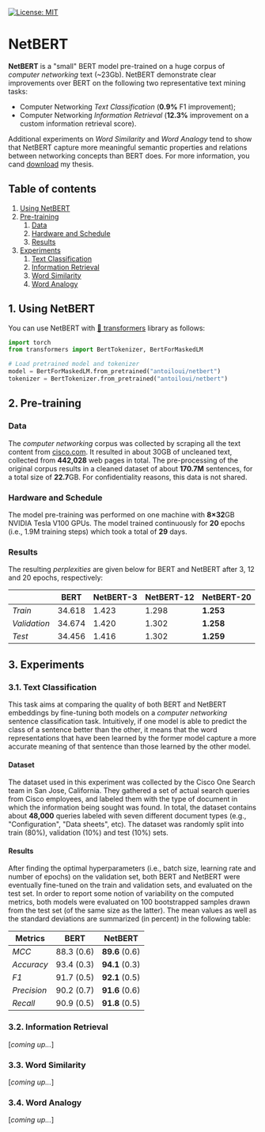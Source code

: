 [![License: MIT](https://img.shields.io/badge/License-MIT-yellow.svg)](https://opensource.org/licenses/MIT)

# NetBERT

**NetBERT** is a "small" BERT model pre-trained on a huge corpus of *computer networking* text (~23Gb). NetBERT demonstrate clear improvements over BERT on the following two representative text mining tasks: 
- Computer Networking *Text Classification* (**0.9%** F1 improvement);
- Computer Networking *Information Retrieval* (**12.3%** improvement on a custom information retrieval score).

Additional experiments on *Word Similarity* and *Word Analogy* tend to show that NetBERT capture more meaningful semantic properties and relations between networking concepts than BERT does. For more information, you cand [download](https://matheo.uliege.be/bitstream/2268.2/9060/7/Antoine_Louis_Thesis.pdf) my thesis.

## Table of contents
1. [Using NetBERT](#using_netbert)
2. [Pre-training](#pretraining)
    1. [Data](#data)
    2. [Hardware and Schedule](#hardware)
    3. [Results](#results)
3. [Experiments](#experiments)
    1. [Text Classification](#text_classification)
    2. [Information Retrieval](#info_retrieval)
    3. [Word Similarity](#word_similarity)
    4. [Word Analogy](#word_analogy)


## 1. Using NetBERT <a name="using_netbert"></a>
You can use NetBERT with [🤗 transformers](https://github.com/huggingface/transformers) library as follows:

```python
import torch
from transformers import BertTokenizer, BertForMaskedLM

# Load pretrained model and tokenizer
model = BertForMaskedLM.from_pretrained("antoiloui/netbert")
tokenizer = BertTokenizer.from_pretrained("antoiloui/netbert")
```

## 2. Pre-training <a name="pretraining"></a>

### Data <a name="data"></a>
The *computer networking* corpus was collected by scraping all the text content from [cisco.com](https://www.cisco.com/). It resulted in about 30GB of uncleaned text, collected from **442,028** web pages in total. The pre-processing of the original corpus results in a cleaned dataset of about **170.7M** sentences, for a total size of **22.7**GB. For confidentiality reasons, this data is not shared.

### Hardware and Schedule <a name="hardware"></a>
The model pre-training was performed on one machine with **8×32**GB NVIDIA Tesla V100 GPUs. The model trained continuously for **20** epochs (i.e., 1.9M training steps) which took a total of **29** days.

### Results <a name="results"></a>
The resulting *perplexities* are given below for BERT and NetBERT after 3, 12 and 20 epochs, respectively:


|              | BERT   | NetBERT-3 | NetBERT-12 | NetBERT-20 |
|--------------|--------|-----------|------------|------------|
| *Train*      | 34.618 | 1.423     | 1.298      | **1.253**  |
| *Validation* | 34.674 | 1.420     | 1.302      | **1.258**  |
| *Test*       | 34.456 | 1.416     | 1.302      | **1.259**  |


## 3. Experiments <a name="experiments"></a>

### 3.1. Text Classification <a name="text_classification"></a>
This task aims at comparing the quality of both BERT and NetBERT embeddings by fine-tuning both models on a *computer networking* sentence classification task. Intuitively, if one model is able to predict the class of a sentence better than the other, it means that the word representations that have been learned by the former model capture a more accurate meaning of that sentence than those learned by the other model.

#### Dataset
The dataset used in this experiment was collected by the Cisco One Search team in San Jose, California. They gathered a set of actual search queries from Cisco employees, and labeled them with the type of document in which the information being sought was found. In total, the dataset contains about **48,000** queries labeled with seven different document types (e.g., "Configuration", "Data sheets", etc). The dataset was randomly split into train (80%), validation (10%) and test
(10%) sets.

#### Results
After finding the optimal hyperparameters (i.e., batch size, learning rate and number of epochs) on the validation set, both BERT and NetBERT were eventually fine-tuned on the train and validation sets, and evaluated on the test set. In order to report some notion of variability on the computed metrics, both models were
evaluated on 100 bootstrapped samples drawn from the test set (of the same size as the latter). The mean values as well as the standard deviations are summarized (in percent) in the following table:

| Metrics     | BERT       | NetBERT        |
|-------------|------------|----------------|
| *MCC*       | 88.3 (0.6) | **89.6** (0.6) |
| *Accuracy*  | 93.4 (0.3) | **94.1** (0.3) |
| *F1*        | 91.7 (0.5) | **92.1** (0.5) |
| *Precision* | 90.2 (0.7) | **91.6** (0.6) |
| *Recall*    | 90.9 (0.5) | **91.8** (0.5) |

### 3.2. Information Retrieval <a name="info_retrieval"></a>
[*coming up...*]

### 3.3. Word Similarity <a name="word_similarity"></a>
[*coming up...*]

### 3.4. Word Analogy <a name="word_analogy"></a>
[*coming up...*]


